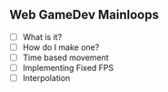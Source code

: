 ## Web GameDev Mainloops
* [ ] What is it?
* [ ] How do I make one?
* [ ] Time based movement
* [ ] Implementing Fixed FPS
* [ ] Interpolation